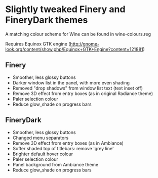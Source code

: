 Slightly tweaked Finery and FineryDark themes
=============================================

A matching colour scheme for Wine can be found in wine-colours.reg

Requires Equinox GTK engine 
(http://gnome-look.org/content/show.php/Equinox+GTK+Engine?content=121881)


Finery
------

* Smoother, less glossy buttons
* Darker window list in the panel, with more even shading
* Removed "drop shadows" from window list text (text inset off)
* Remove 3D effect from entry boxes (as in original Radiance theme)
* Paler selection colour
* Reduce glow_shade on progress bars


FineryDark
----------

* Smoother, less glossy buttons
* Changed menu separators
* Remove 3D effect from entry boxes (as in Ambiance)
* Softer shaded top of titlebars: remove 'grey line' 
* Brighter default hover colour
* Paler selection colour
* Panel background from Ambiance theme
* Reduce glow_shade on progress bars

